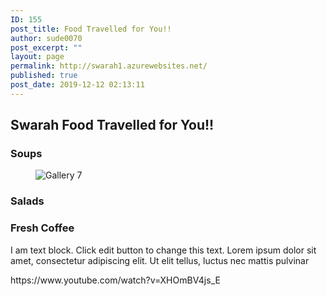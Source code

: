 ```yaml
---
ID: 155
post_title: Food Travelled for You!!
author: sude0070
post_excerpt: ""
layout: page
permalink: http://swarah1.azurewebsites.net/
published: true
post_date: 2019-12-12 02:13:11
---
```

<h2>Swarah
Food Travelled for You!!</h2>		
			<h3>Soups</h3>		
				<figure><img src="/wp-content/uploads/2019/12/gallery-7-5.jpg" alt="Gallery 7" /></figure>			
			<h3>Salads</h3>		
			<h3>Fresh Coffee</h3>		
		<p>I am text block. Click edit button to change this text. Lorem ipsum dolor sit amet, consectetur adipiscing elit. Ut elit tellus, luctus nec mattis pulvinar </p>https://www.youtube.com/watch?v=XHOmBV4js_E